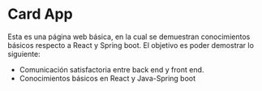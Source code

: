 # Card App

Esta es una página web básica, en la cual se demuestran conocimientos básicos respecto a React y Spring boot. 
El objetivo es poder demostrar lo siguiente: 
- Comunicación satisfactoria entre back end y front end.
- Conocimientos básicos en React y Java-Spring boot
